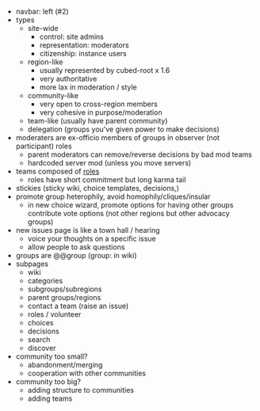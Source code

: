 - navbar: left (#2)
- types
	- site-wide
		- control: site admins
		- representation: moderators
		- citizenship: instance users
	- region-like
		- usually represented by cubed-root x 1.6
		- very authoritative
		- more lax in moderation / style
	- community-like
		- very open to cross-region members
		- very cohesive in purpose/moderation
	- team-like (usually have parent community)
	- delegation (groups you've given power to make decisions)
- moderaters are ex-officio members of groups in observer (not participant) roles
	- parent moderators can remove/reverse decisions by bad mod teams
	- hardcoded server mod (unless you move servers)
- teams composed of [roles](roles.md)
	- roles have short commitment but long karma tail
- stickies (sticky wiki, choice templates, decisions,)
- promote group heterophily, avoid homophily/cliques/insular
	- in new choice wizard, promote options for having other groups contribute vote options (not other regions but other advocacy groups)
- new issues page is like a town hall / hearing
	- voice your thoughts on a specific issue
	- allow people to ask questions
- groups are @@group (group: in wiki)
- subpages
	- wiki
	- categories
	- subgroups/subregions
	- parent groups/regions
	- contact a team (raise an issue)
	- roles / volunteer
	- choices
	- decisions
	- search
	- discover
- community too small?
	- abandonment/merging
	- cooperation with other communities
- community too big?
	- adding structure to communities
	- adding teams